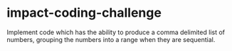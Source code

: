 # impact-coding-challenge
Implement code which has the ability to produce a comma delimited list of numbers, grouping the numbers into a range when they are sequential. 
